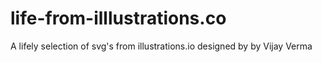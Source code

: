 # life-from-illlustrations.co
A lifely selection of svg's from illustrations.io designed by by Vijay Verma 
